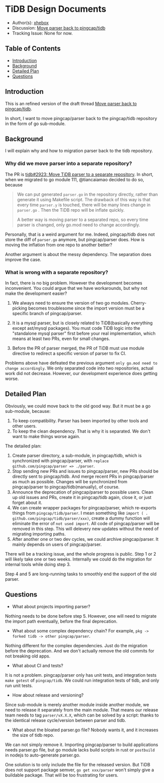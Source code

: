 # TiDB Design Documents

- Author(s): [xhebox](http://github.com/xhebox)
- Discussion: [Move parser back to pingcap/tidb](https://internals.tidb.io/t/topic/385)
- Tracking Issue: None for now.

## Table of Contents

- [Introduction](#introduction)
- [Background](#background)
- [Detailed Plan](#detailed-plan)
- [Questions](#questions)

## Introduction

This is an refined version of the draft thread [Move parser back to pingcap/tidb](https://internals.tidb.io/t/topic/385).

In short, I want to move pingcap/parser back to the pingcap/tidb repository in the form of go sub-module.

## Background

I will explain why and how to migration parser back to the tidb repository.

### Why did we move parser into a separate repository?

The PR  is [tidb#2923: Move TiDB parser to a separate repository](https://github.com/pingcap/tidb/issues/7923). In short, when we migrated to go module 111, @tiancaiamao decided to do so, because

> We can put generated `parser.go` in the repository directly, rather than generate it using Makefile script. The drawback of this way is that every time `parser.y` is touched, there will be many lines change in `parser.go` . Then the TiDB repo will be inflate quickly.
>
>A better way is moving parser to a separated repo, so every time parser is changed, only go.mod need to change accordingly.

Personally, that is a weird argument for me. Indeed, pingcap/tidb does not store the diff of `parser.go` anymore, but pingcap/parser does. How is moving the inflation from one repo to another better?

Another argument is about the messy dependency. The separation does improve the case.

### What is wrong with a separate repository?

In fact, there is no big problem. However the development becomes inconvenient. You could argue that we have workarounds, but why not make the development easier?

1. We always need to ensure the version of two go modules. Cherry-picking becomes troublesome since the import version must be a specific branch of pingcap/parser.

2. It is a mysql parser, but is closely related to TiDB(basically everything except ast/mysql packages). You must code TiDB logic into the "standalone mysql parser" first before your real implementation, which means at least two PRs, even for small changes.

3. Before the PR of parser merged, the PR of TiDB must use module directive to redirect a specific version of parser to fix CI.

Problems above have defeated the previous argument `only go.mod need to change accordingly`. We only separated code into two repositories, actual work did not decrease. However, our development experience does getting worse.

## Detailed Plan

Obviously, we could move back to the old good way. But it must be a go sub-module, because:

1. To keep compatibility. Parser has been imported by other tools and other users.
2. To keep the clean dependency. That is why it is separated. We don't want to make things worse again.

The detailed plan:

1. Create parser directory, a sub-module, in pingcap/tidb, which is synchronized with pingcap/parser, with `replace github.com/pingcap/parser => ./parser`.
2. Stop sending new PRs and issues to pingcap/parser, new PRs should be directly sent to pingcap/tidb. And merge recent PRs in pingcap/parser as much as possible. Changes will be synchronized from pingcap/parser to pingcap/tidb(manually), of course.
3. Announce the deprecation of pingcap/parser to possible users. Clean up old issues and PRs, create it in pingcap/tidb again, close it, or just forget about it.
4. We can create wrapper packages for pingcap/parser, which re-exports things from `pingcap/tidb/parser`. I mean something like `import ( . github.com/pingcap/tidb/parser/xxx)`, create a dummy function will eliminate the error of `not used import`. All code of pingcap/parser will be removed in this step. This will delevery new updates without the need of migrating importing paths.
5. After another one or two dev cycles, we could archive pingcap/parser. It mainly depends on users of pingcap/parser.

There will be a tracking issue, and the whole progress is public. Step 1 or 2 will likely take one or two weeks. Internally we could do the migration for internal tools while doing step 3.

Step 4 and 5 are long-running tasks to smoothly end the support of the old parser.

## Questions

- What about projects importing parser?

Nothing needs to be done before step 5. However, one will need to migrate the import path eventually, before the final deprecation.

- What about some complex dependency chain? For example, `pkg -> forked tidb -> other pingcap/parser`.

Nothing different for the complex dependencies. Just do the migration before the deprecation. And we don't actually remove the old commits for not breaking old apps.

- What about CI and tests?

It is not a problem. pingcap/parser only has unit tests, and integration tests `make gotest` of `pingcap/tidb`. We could run integration tests of tidb, and only run unit tests.

- How about release and versioning?

Since sub-module is merely another module inside another module, we need to release it separately from the main module. That means our release team needs to tag `parser/vX.X.X`, which can be solved by a script: thanks to the identical release cycle/version between parser and tidb.

- What about the bloated parser.go file? Nobody wants it, and it increases the size of tidb repo.

We can not simply remove it. Importing pingcap/parser to build applications needs parser.go file, but go module lacks build scripts in rust or `postbuild` in nodejs to auto-generate parser.go.

One solution is to only include the file for the released version. But TiDB does not support package semver, `go get xxx/parser` won't simply give a buildable package. That will be too frustrating for users.
